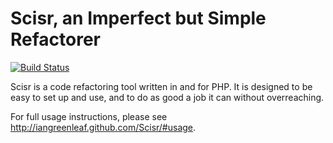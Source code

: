 Scisr, an Imperfect but Simple Refactorer
=========================================

[![Build Status]](http://travis-ci.org/iangreenleaf/Scisr)

Scisr is a code refactoring tool written in and for PHP. It is designed to be
easy to set up and use, and to do as good a job it can without overreaching.

For full usage instructions, please see http://iangreenleaf.github.com/Scisr/#usage.

[Build Status]: https://secure.travis-ci.org/iangreenleaf/Scisr.png?branch=master
